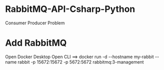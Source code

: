 # RabbitMQ-API-Csharp-Python
Consumer Producer Problem 

# Add RabbitMQ
Open Docker Desktop
Open CLI ==>  docker run -d --hostname my-rabbit --name rabbit -p 15672:15672 -p 5672:5672 rabbitmq:3-management